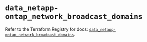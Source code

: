 # `data_netapp-ontap_network_broadcast_domains`

Refer to the Terraform Registry for docs: [`data_netapp-ontap_network_broadcast_domains`](https://registry.terraform.io/providers/netapp/netapp-ontap/2.3.0/docs/data-sources/network_broadcast_domains).
